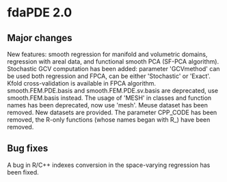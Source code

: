 # fdaPDE 2.0

## Major changes
New features: smooth regression for manifold and volumetric domains, regression with areal data, and functional smooth PCA (SF-PCA algorithm).
Stochastic GCV computation has been added: parameter 'GCVmethod' can be used both regression and FPCA, can be either 'Stochastic' or 'Exact'.
Kfold cross-validation is available in FPCA algorithm.
smooth.FEM.PDE.basis and smooth.FEM.PDE.sv.basis are deprecated, use smooth.FEM.basis instead.
The usage of 'MESH' in classes and function names has been deprecated, now use 'mesh'.
Meuse dataset has been removed. New datasets are provided.
The parameter CPP_CODE has been removed, the R-only functions (whose names began with R_) have been removed.

## Bug fixes
A bug in R/C++ indexes conversion in the space-varying regression has been fixed.
